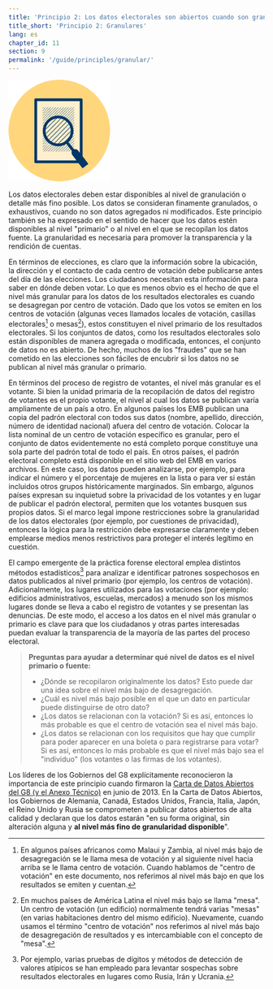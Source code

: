 ```yaml
---
title: 'Principio 2: Los datos electorales son abiertos cuando son granulares o primarios'
title_short: 'Principio 2: Granulares'
lang: es
chapter_id: 11
section: 9
permalink: '/guide/principles/granular/'
---
```


![Granulares](/assets/images/inventory/principles/granular.png)

Los datos electorales deben estar disponibles al nivel de granulación o detalle más fino posible. Los datos se consideran finamente granulados, o exhaustivos, cuando no son datos agregados ni modificados. Este principio también se ha expresado en el sentido de hacer que los datos estén disponibles al nivel "primario" o al nivel en el que se recopilan los datos fuente. La granularidad es necesaria para promover la transparencia y la rendición de cuentas.

En términos de elecciones, es claro que la información sobre la ubicación, la dirección y el contacto de cada centro de votación debe publicarse antes del día de las elecciones. Los ciudadanos necesitan esta información para saber en dónde deben votar. Lo que es menos obvio es el hecho de que el nivel más granular para los datos de los resultados electorales es cuando se desagregan por centro de votación. Dado que los votos se emiten en los centros de votación (algunas veces llamados locales de votación, casillas electorales[^1] o mesas[^2]), estos constituyen el nivel primario de los resultados electorales. Si los conjuntos de datos, como los resultados electorales solo están disponibles de manera agregada o modificada, entonces, el conjunto de datos no es abierto. De hecho, muchos de los "fraudes" que se han cometido en las elecciones son fáciles de encubrir si los datos no se publican al nivel más granular o primario.

En términos del proceso de registro de votantes, el nivel más granular es el votante. Si bien la unidad primaria de la recopilación de datos del registro de votantes es el propio votante, el nivel al cual los datos se publican varía ampliamente de un país a otro. En algunos países los EMB publican una copia del padrón electoral con todos sus datos (nombre, apellido, dirección, número de identidad nacional) afuera del centro de votación. Colocar la lista nominal de un centro de votación específico es granular, pero el conjunto de datos evidentemente no está completo porque constituye una sola parte del padrón total de todo el país. En otros países, el padrón electoral completo está disponible en el sitio web del EMB en varios archivos. En este caso, los datos pueden analizarse, por ejemplo, para indicar el número y el porcentaje de mujeres en la lista o para ver si están incluidos otros grupos históricamente marginados. Sin embargo, algunos países expresan su inquietud sobre la privacidad de los votantes y en lugar de publicar el padrón electoral, permiten que los votantes busquen sus propios datos. Si el marco legal impone restricciones sobre la granularidad de los datos electorales (por ejemplo, por cuestiones de privacidad), entonces la lógica para la restricción debe expresarse claramente y deben emplearse medios menos restrictivos para proteger el interés legítimo en cuestión.

El campo emergente de la práctica forense electoral emplea distintos métodos estadísticos[^3] para analizar e identificar patrones sospechosos en datos publicados al nivel primario (por ejemplo, los centros de votación). Adicionalmente, los lugares utilizados para las votaciones (por ejemplo: edificios administrativos, escuelas, mercados) a menudo son los mismos lugares donde se lleva a cabo el registro de votantes y se presentan las denuncias. De este modo, el acceso a los datos en el nivel más granular o primario es clave para que los ciudadanos y otras partes interesadas puedan evaluar la transparencia de la mayoría de las partes del proceso electoral.

> **Preguntas para ayudar a determinar qué nivel de datos es el nivel primario o fuente:**
>
> - ¿Dónde se recopilaron originalmente los datos? Esto puede dar una idea sobre el nivel más bajo de desagregación.
> - ¿Cuál es nivel más bajo posible en el que un dato en particular puede distinguirse de otro dato?
> - ¿Los datos se relacionan con la votación? Si es así, entonces lo más probable es que el centro de votación sea el nivel más bajo.
> - ¿Los datos se relacionan con los requisitos que hay que cumplir para poder aparecer en una boleta o para registrarse para votar? Si es así, entonces lo más probable es que el nivel más bajo sea el "individuo" (los votantes o las firmas de los votantes).

Los líderes de los Gobiernos del G8 explícitamente reconocieron la importancia de este principio cuando firmaron la [Carta de Datos Abiertos del G8 (y el Anexo Técnico)](https://www.gov.uk/government/publications/open-data-charter/g8-open-data-charter-and-technical-annex#principle-2-quality-and-quantity) en junio de 2013. En la Carta de Datos Abiertos, los Gobiernos de Alemania, Canadá, Estados Unidos, Francia, Italia, Japón, el Reino Unido y Rusia se comprometen a publicar datos abiertos de alta calidad y declaran que los datos estarán "en su forma original, sin alteración alguna y **al nivel más fino de granularidad disponible**".

[^1]: En algunos países africanos como Malaui y Zambia, al nivel más bajo de desagregación se le llama mesa de votación y al siguiente nivel hacia arriba se le llama centro de votación. Cuando hablamos de "centro de votación" en este documento, nos referimos al nivel más bajo en que los resultados se emiten y cuentan.
[^2]: En muchos países de América Latina el nivel más bajo se llama "mesa". Un centro de votación (un edificio) normalmente tendrá varias "mesas" (en varias habitaciones dentro del mismo edificio). Nuevamente, cuando usamos el término "centro de votación" nos referimos al nivel más bajo de desagregación de resultados y es intercambiable con el concepto de "mesa".
[^3]: Por ejemplo, varias pruebas de dígitos y métodos de detección de valores atípicos se han empleado para levantar sospechas sobre resultados electorales en lugares como Rusia, Irán y Ucrania.

